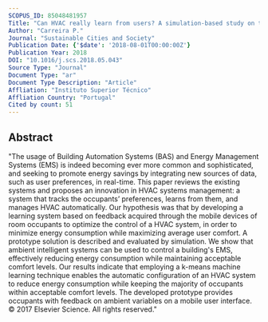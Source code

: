 ```yaml
---
SCOPUS_ID: 85048481957
Title: "Can HVAC really learn from users? A simulation-based study on the effectiveness of voting for comfort and energy use optimization"
Author: "Carreira P."
Journal: "Sustainable Cities and Society"
Publication Date: {'$date': '2018-08-01T00:00:00Z'}
Publication Year: 2018
DOI: "10.1016/j.scs.2018.05.043"
Source Type: "Journal"
Document Type: "ar"
Document Type Description: "Article"
Affliation: "Instituto Superior Técnico"
Affliation Country: "Portugal"
Cited by count: 51
---
```


## Abstract
"The usage of Building Automation Systems (BAS) and Energy Management Systems (EMS) is indeed becoming ever more common and sophisticated, and seeking to promote energy savings by integrating new sources of data, such as user preferences, in real-time. This paper reviews the existing systems and proposes an innovation in HVAC systems management: a system that tracks the occupants’ preferences, learns from them, and manages HVAC automatically. Our hypothesis was that by developing a learning system based on feedback acquired through the mobile devices of room occupants to optimize the control of a HVAC system, in order to minimize energy consumption while maximizing average user comfort. A prototype solution is described and evaluated by simulation. We show that ambient intelligent systems can be used to control a building's EMS, effectively reducing energy consumption while maintaining acceptable comfort levels. Our results indicate that employing a k-means machine learning technique enables the automatic configuration of an HVAC system to reduce energy consumption while keeping the majority of occupants within acceptable comfort levels. The developed prototype provides occupants with feedback on ambient variables on a mobile user interface. © 2017 Elsevier Science. All rights reserved."
